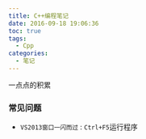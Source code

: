```yaml
---
title: C++编程笔记
date: 2016-09-18 19:06:36
toc: true
tags:
  - Cpp
categories:
  - 笔记
---
```

一点点的积累
<!--more-->

### **常见问题**

- `VS2013窗口一闪而过` : `Ctrl+F5`运行程序

